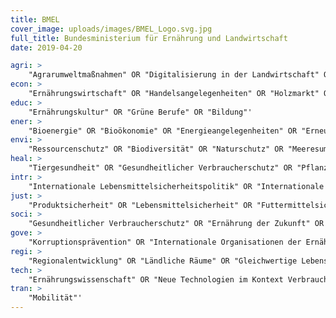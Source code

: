 ```yaml
---
title: BMEL
cover_image: uploads/images/BMEL_Logo.svg.jpg
full_title: Bundesministerium für Ernährung und Landwirtschaft
date: 2019-04-20

agri: >
    "Agrarumweltmaßnahmen" OR "Digitalisierung in der Landwirtschaft" OR "Ernährung der Zukunft" OR "Ernährungswirtschaft" OR "Fischerei" OR "Getränkewirtschaft" OR "Landbau" OR "Lebensmittel" OR "Landschaftsbau" OR "Nachhaltige Waldbewirtschaftung" OR "Spezielle Lebensmittel" OR "Tierernährung" OR "Waldpolitik" OR "Welternährung" OR "Statistik" OR "Planungsgrundlagen" OR "Wissensmanagement (im Kontext von Landwirtschaft)" OR "Jagdpolitik" OR "Forstpolitik" OR "Lebensmittelinformation" OR "Lebensmittelkennzeichnung"'
econ: >
    "Ernährungswirtschaft" OR "Handelsangelegenheiten" OR "Holzmarkt" OR "Handel"'
educ: >
    "Ernährungskultur" OR "Grüne Berufe" OR "Bildung"'
ener: >
    "Bioenergie" OR "Bioökonomie" OR "Energieangelegenheiten" OR "Erneuerbare Energien" OR "Nachhaltigkeit und Klimaschutz" OR "Rohstoffe (im Kontext von Energie)" OR "Stoffliche Biomassenutzung" OR "Klimafolgen" OR "nachwachsende Rohstoffe"'
envi: >
    "Ressourcenschutz" OR "Biodiversität" OR "Naturschutz" OR "Meeresumweltschutz" OR "Pflanzenschutz" OR "Agrarumweltmaßnahmen" OR "Nachhaltigkeit" OR "Bienenschutz" OR "nachwachsende Rohstoffe" OR "Umweltschutz" OR "Insektenschutz"'
heal: >
    "Tiergesundheit" OR "Gesundheitlicher Verbraucherschutz" OR "Pflanzengesundheit" OR "Verbraucherschutz" OR "Futtermittelsicherheit" OR "Tierschutz" OR "Tierseuchen" OR "Lebensmittelsicherheit"'
intr: >
    "Internationale Lebensmittelsicherheitspolitik" OR "Internationale Grundstoffpolitik" OR "Europäische und Internationale Waldpolitik" OR "EU-Angelegenheiten" OR "Internationale Zusammenarbeit" OR "Internationale Handelsangelegenheiten" OR "Welternährung" OR "Internationale Projekte" OR "Export" OR "Absatzförderung" OR "Fluchtursachenbekämpfung" OR "Internationale Organisationen der Ernährungswirtschaft" OR "Internationale Organisationen der  Landwirtschaft" OR "EU-Agrarfinanzierung"'
just: >
    "Produktsicherheit" OR "Lebensmittelsicherheit" OR "Futtermittelsicherheit"'
soci: >
    "Gesundheitlicher Verbraucherschutz" OR "Ernährung der Zukunft" OR "Ehrenamt" OR "Gleichwertigkeit der Lebensverhältnisse in ländlichen Räumen" OR "Landjugend" OR "Gleichwertigkeit der Lebensverhältnisse in ländlichen Räumen"'
gove: >
    "Korruptionsprävention" OR "Internationale Organisationen der Ernährungswirtschaft" OR "Bürokratieabbau" OR "Verwaltungsmanagement" OR "Internationale Organisationen der Landwirtschaft" OR "Kontrollmanagement" OR "Vereinfachung der GAP" OR "Informationsfreiheitsgesetz (Anfragestatistik)"'
regi: >
    "Regionalentwicklung" OR "Ländliche Räume" OR "Gleichwertige Lebensverhältnisse" OR "Digitalisierung in ländlichen Räumen" OR "Mobilität" OR "Ländliche Entwicklung" OR "ÖPNV" OR "Public transport" OR "Dorfentwicklung" OR "Digital infrastructure"'
tech: >
    "Ernährungswissenschaft" OR "Neue Technologien im Kontext Verbraucherschutz" OR "Ernährungsforschung"'
tran: >
    "Mobilität"'
---
```


